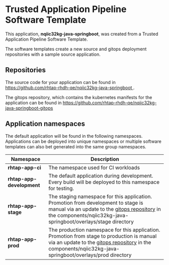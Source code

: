 # Trusted Application Pipeline Software Template

This application, **nqiic32kg-java-springboot**, was created from a Trusted Application Pipeline Software Template.

The software templates create a new source and gitops deployment repositories with a sample source application. 

## Repositories

The source code for your application can be found in [https://github.com/rhtap-rhdh-qe/nqiic32kg-java-springboot ](https://github.com/rhtap-rhdh-qe/nqiic32kg-java-springboot ).
 
The gitops repository, which contains the kubernetes manifests for the application can be found in 
[https://github.com/rhtap-rhdh-qe/nqiic32kg-java-springboot-gitops ](https://github.com/rhtap-rhdh-qe/nqiic32kg-java-springboot-gitops ) 

## Application namespaces 

The default application will be found in the following namespaces. Applications can be deployed into unique namespaces or multiple software templates can also bet generated into the same group namespaces.  

|  Namespace   |  Description   |  
| -------- | -------- |
| **rhtap-app-ci** | The namespace used for CI workloads |
| **rhtap-app-development** | The default application during development. Every build will be deployed to this namespace for testing. |
| **rhtap-app-stage** | The staging namespace for this application. Promotion from development to stage is manual via an update to the [gitops repository](https://github.com/rhtap-rhdh-qe/nqiic32kg-java-springboot-gitops ) in the components/nqiic32kg-java-springboot/overlays/stage directory |
| **rhtap-app-prod** | The production namespace for this application. Promotion from stage to production is manual via an update to the [gitops repository](https://github.com/rhtap-rhdh-qe/nqiic32kg-java-springboot-gitops ) in the components/nqiic32kg-java-springboot/overlays/prod directory |